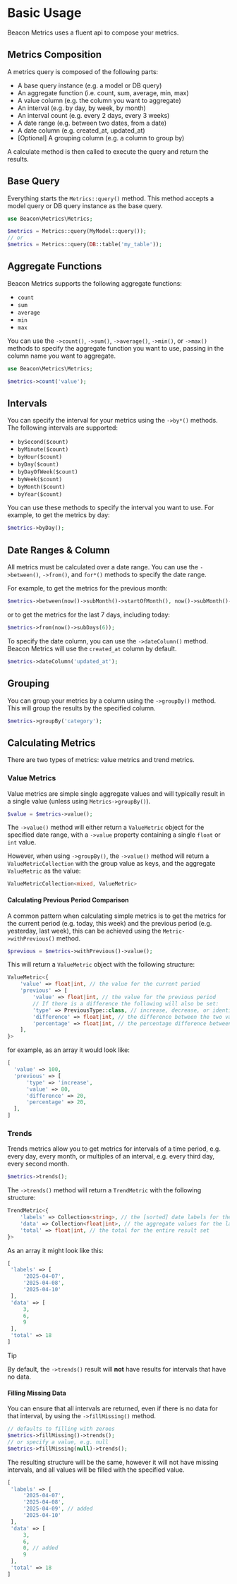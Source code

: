 # Basic Usage

Beacon Metrics uses a fluent api to compose your metrics.

## Metrics Composition

A metrics query is composed of the following parts:

- A base query instance (e.g. a model or DB query)
- An aggregate function (i.e. count, sum, average, min, max)
- A value column (e.g. the column you want to aggregate)
- An interval (e.g. by day, by week, by month)
- An interval count (e.g. every 2 days, every 3 weeks)
- A date range (e.g. between two dates, from a date)
- A date column (e.g. created_at, updated_at)
- [Optional] A grouping column (e.g. a column to group by)

A calculate method is then called to execute the query and return the results.

## Base Query

Everything starts the `Metrics::query()` method. This method accepts a model query or 
DB query instance as the base query.

```php
use Beacon\Metrics\Metrics;

$metrics = Metrics::query(MyModel::query());
// or
$metrics = Metrics::query(DB::table('my_table'));
```

## Aggregate Functions

Beacon Metrics supports the following aggregate functions:

- `count`
- `sum`
- `average`
- `min`
- `max`

You can use the `->count()`, `->sum()`, `->average()`, `->min()`, or `->max()` methods to specify the aggregate function you want to use,
passing in the column name you want to aggregate.

```php
use Beacon\Metrics\Metrics;

$metrics->count('value');
```

## Intervals

You can specify the interval for your metrics using the `->by*()` methods. The following intervals are supported:

- `bySecond($count)`
- `byMinute($count)`
- `byHour($count)`
- `byDay($count)`
- `byDayOfWeek($count)`
- `byWeek($count)`
- `byMonth($count)`
- `byYear($count)`

You can use these methods to specify the interval you want to use. For example, to get the metrics by day:

```php
$metrics->byDay();
```

## Date Ranges & Column

All metrics must be calculated over a date range. You can use the `->between()`, `->from()`, and `for*()` methods to specify the date range.

For example, to get the metrics for the previous month:

```php
$metrics->between(now()->subMonth()->startOfMonth(), now()->subMonth()->endOfMonth());
```

or to get the metrics for the last 7 days, including today:

```php
$metrics->from(now()->subDays(6));
```

To specify the date column, you can use the `->dateColumn()` method. Beacon Metrics will use the `created_at` column by default.

```php
$metrics->dateColumn('updated_at');
```

## Grouping

You can group your metrics by a column using the `->groupBy()` method. This will group the results by the specified column.

```php
$metrics->groupBy('category');
```


## Calculating Metrics

There are two types of metrics: value metrics and trend metrics.

### Value Metrics

Value metrics are simple single aggregate values and will typically result in a single value (unless using `Metrics->groupBy()`).

```php
$value = $metrics->value();
```

The `->value()` method will either return a `ValueMetric` object for the specified date range, with a `->value` property containing a single `float` or `int` value.

However, when using `->groupBy()`, the `->value()` method will return a  `ValueMetricCollection` with the group value as keys, and the aggregate `ValueMetric` as the value:

```php
ValueMetricCollection<mixed, ValueMetric> 
```

#### Calculating Previous Period Comparison

A common pattern when calculating simple metrics is to get the metrics for the current period (e.g. today, this week) and the previous period (e.g. yesterday, last week),
this can be achieved using the `Metric->withPrevious()` method.

```php
$previous = $metrics->withPrevious()->value();
```

This will return a `ValueMetric` object with the following structure:

```php
ValueMetric<{
    'value' => float|int, // the value for the current period
    'previous' => [
        'value' => float|int, // the value for the previous period
        // If there is a difference the following will also be set:
        'type' => PreviousType::class, // increase, decrease, or identical
        'difference' => float|int, // the difference between the two values
        'percentage' => float|int, // the percentage difference between the two values
    ],
}>
```

for example, as an array it would look like:

```php
[
  'value' => 100,
  'previous' => [
      'type' => 'increase',
      'value' => 80,
      'difference' => 20,
      'percentage' => 20,
  ],
]
```

### Trends

Trends metrics allow you to get metrics for intervals of a time period, e.g. every day, every month, or multiples of an interval,
e.g. every third day, every second month.

```php
$metrics->trends();
```

The `->trends()` method will return a `TrendMetric` with the following structure:

```php
TrendMetric<{
    'labels' => Collection<string>, // the [sorted] date labels for the data
    'data' => Collection<float|int>, // the aggregate values for the labels
    'total' => float|int, // the total for the entire result set
}>
```

As an array it might look like this:

```php
[
 'labels' => [
     '2025-04-07', 
     '2025-04-08', 
     '2025-04-10'
 ], 
 'data' => [
     3, 
     6, 
     9
 ], 
 'total' => 18
]
```

> [!TIP]
> By default, the `->trends()` result will **not** have results for intervals that have no data.

#### Filling Missing Data

You can ensure that all intervals are returned, even if there is no data for that interval, by using the `->fillMissing()` method.

```php
// defaults to filling with zeroes
$metrics->fillMissing()->trends();
// or specify a value, e.g. null
$metrics->fillMissing(null)->trends();
```

The resulting structure will be the same, however it will not have missing intervals, and all values will be filled with the specified value.

```php
[
 'labels' => [
     '2025-04-07', 
     '2025-04-08', 
     '2025-04-09', // added
     '2025-04-10'
 ], 
 'data' => [
     3, 
     6, 
     0, // added
     9
 ], 
 'total' => 18
]
```
